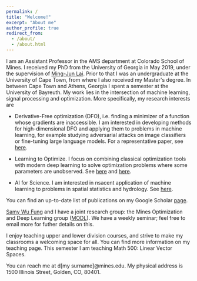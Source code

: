 ```yaml
---
permalink: /
title: "Welcome!"
excerpt: "About me"
author_profile: true
redirect_from:
  - /about/
  - /about.html
---
```


 I am an Assistant Professor in the AMS department at Colorado School of Mines. I received my PhD from the University of Georgia in May 2019, under the supervision of [Ming-Jun Lai](http://alpha.math.uga.edu/~mjlai/). Prior to that I was an undergraduate at the University of Cape Town, from where I also received my Master's degree. In between Cape Town and Athens, Georgia I spent a semester at the University of Bayreuth. My work lies in the intersection of machine learning, signal processing and optimization. More specifically, my research interests are

- Derivative-Free optimization (DFO), i.e. finding a minimizer of a function whose gradients are inaccessible. I am interested in developing methods for high-dimensional DFO and applying them to problems in machine learning, for example studying adversarial attacks on image classifiers or fine-tuning large language models. For a representative paper, see [here](http://proceedings.mlr.press/v139/cai21d/cai21d.pdf).

- Learning to Optimize. I focus on combining classical optimization tools with modern deep learning to solve optimization problems where some parameters are unobserved. See [here](https://arxiv.org/pdf/2106.00906.pdf) and [here](https://arxiv.org/pdf/2301.13395.pdf).
<!-- - Topological and geometric methods in data science. In particular, geometry-inspired metrics on data sets and geometric approaches to adversarial training. See [here](https://epubs.siam.org/doi/abs/10.1137/20M1386657) and [here](https://arxiv.org/pdf/2305.18779.pdf). -->
- AI for Science. I am interested in nsacent application of machine learning to problems in spatial statistics and hydrology. See [here](https://arxiv.org/pdf/2505.09803).

You can find an up-to-date list of publications on my Google Scholar [page](https://scholar.google.ca/citations?user=kP12IskAAAAJ&hl=en).

[Samy Wu Fung](https://swufung.github.io/) and I have a joint research group: the Mines Optimization and Deep Learning group ([MODL](https://ams.mines.edu/optimization-and-deep-learning/)). We have a weekly seminar; feel free to email more for futher details on this.

I enjoy teaching upper and lower division courses, and strive to make my classrooms a welcoming space for all. You can find more information on my teaching page. This semester I am teaching Math 500: Linear Vector Spaces.

You can reach me at d[my surname]@mines.edu. My physical address is 1500 Illinois Street, Golden, CO, 80401.
